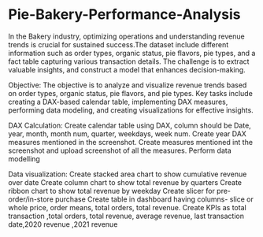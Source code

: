 # Pie-Bakery-Performance-Analysis
In the Bakery industry, optimizing operations and understanding revenue trends is crucial for sustained success.The dataset include different information such as order types, organic status, pie flavors, pie types, and a fact table capturing various transaction details. The challenge is to extract valuable insights, and construct a model that enhances decision-making.

Objective:
The objective is to analyze and visualize revenue trends based on order types, organic status, pie flavors, and pie types. Key tasks include creating a DAX-based calendar table, implementing DAX measures, performing data modeling, and creating visualizations for effective insights.

DAX Calculation:
Create calendar table using DAX, column should be Date, year, month, month num, quarter, weekdays, week num.
Create year DAX  measures mentioned in the screenshot.
Create measures mentioned int the screenshot and upload screenshot of all the measures.
Perform data modelling 

Data visualization:
Create stacked area chart to show cumulative revenue over date
Create column chart to show total revenue by quarters
Create ribbon chart to show total revenue by weekday
Create slicer for pre-order/in-store purchase
Create table in dashboard having columns- slice or whole price, order means, total orders, total revenue.
Create KPIs as total transaction ,total orders, total revenue, average revenue, last transaction date,2020 revenue ,2021 revenue
